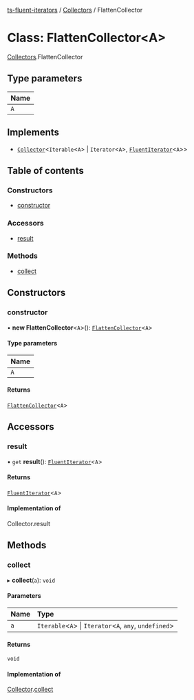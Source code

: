 [ts-fluent-iterators](../README.md) / [Collectors](../modules/Collectors.md) / FlattenCollector

# Class: FlattenCollector\<A\>

[Collectors](../modules/Collectors.md).FlattenCollector

## Type parameters

| Name |
| :------ |
| `A` |

## Implements

- [`Collector`](../interfaces/Collectors.Collector.md)\<`Iterable`\<`A`\> \| `Iterator`\<`A`\>, [`FluentIterator`](FluentIterator.md)\<`A`\>\>

## Table of contents

### Constructors

- [constructor](Collectors.FlattenCollector.md#constructor)

### Accessors

- [result](Collectors.FlattenCollector.md#result)

### Methods

- [collect](Collectors.FlattenCollector.md#collect)

## Constructors

### constructor

• **new FlattenCollector**\<`A`\>(): [`FlattenCollector`](Collectors.FlattenCollector.md)\<`A`\>

#### Type parameters

| Name |
| :------ |
| `A` |

#### Returns

[`FlattenCollector`](Collectors.FlattenCollector.md)\<`A`\>

## Accessors

### result

• `get` **result**(): [`FluentIterator`](FluentIterator.md)\<`A`\>

#### Returns

[`FluentIterator`](FluentIterator.md)\<`A`\>

#### Implementation of

Collector.result

## Methods

### collect

▸ **collect**(`a`): `void`

#### Parameters

| Name | Type |
| :------ | :------ |
| `a` | `Iterable`\<`A`\> \| `Iterator`\<`A`, `any`, `undefined`\> |

#### Returns

`void`

#### Implementation of

[Collector](../interfaces/Collectors.Collector.md).[collect](../interfaces/Collectors.Collector.md#collect)
